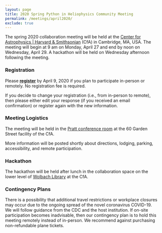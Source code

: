 ```yaml
---
layout: page
title: 2020 Spring Python in Heliophysics Community Meeting
permalink: /meetings/april2020/
exclude: true
---
```


The spring 2020 collaboration meeting will be held at the [Center for Astrophysics | Harvard & Smithsonian](https://www.cfa.harvard.edu/) (CfA) in Cambridge, MA, USA. The meeting will begin at 9 am on Monday, April 27 and end by noon on Wednesday, April 29.  A hackathon will be held on Wednesday afternoon following the meeting.

### Registration

Please [**register**](https://forms.gle/fYxWXWccyTZxnVUH9) by April 9, 2020 if you plan to participate in-person or remotely.  No registration fee is required.

If you decide to change your registration (i.e., from in-person to remote), then please either edit your response (if you received an email confirmation) or register again with the new information.

### Meeting Logistics

The meeting will be held in the [Pratt conference room](https://www.google.com/maps/place/Pratt+Conference+Room/@42.3816003,-71.129812,17z/data=!3m1!4b1!4m5!3m4!1s0x89e3776c9a37dc8b:0x5c1ff50edb096c08!8m2!3d42.3816003!4d-71.1276233) at the 60 Garden Street facility of the CfA.  

More information will be posted shortly about directions, lodging, parking, accessibility, and remote participation.

### Hackathon

The hackathon will be held after lunch in the collaboration space on the lower level of [Wolbach Library](https://library.cfa.harvard.edu/) at the CfA.

### Contingency Plans

There is a possibility that additional travel restrictions or workplace closures may occur due to the ongoing spread of the novel coronavirus COVID-19.  We will follow guidance from the CDC and the host institution.  If on-site participation becomes inadvisable, then our contingency plan is to hold this meeting remotely instead of in-person. We recommend against purchasing non-refundable plane tickets.  